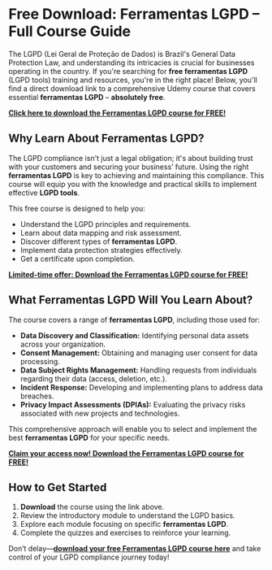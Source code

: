 # Free Download: Ferramentas LGPD – Full Course Guide

The LGPD (Lei Geral de Proteção de Dados) is Brazil's General Data Protection Law, and understanding its intricacies is crucial for businesses operating in the country. If you're searching for **free ferramentas LGPD** (LGPD tools) training and resources, you're in the right place! Below, you'll find a direct download link to a comprehensive Udemy course that covers essential **ferramentas LGPD** – **absolutely free**.

[**Click here to download the Ferramentas LGPD course for FREE!**](https://udemywork.com/ferramentas-lgpd)

## Why Learn About Ferramentas LGPD?

The LGPD compliance isn't just a legal obligation; it's about building trust with your customers and securing your business’ future. Using the right **ferramentas LGPD** is key to achieving and maintaining this compliance. This course will equip you with the knowledge and practical skills to implement effective **LGPD tools**.

This free course is designed to help you:
* Understand the LGPD principles and requirements.
* Learn about data mapping and risk assessment.
* Discover different types of **ferramentas LGPD**.
* Implement data protection strategies effectively.
* Get a certificate upon completion.

[**Limited-time offer: Download the Ferramentas LGPD course for FREE!**](https://udemywork.com/ferramentas-lgpd)

## What Ferramentas LGPD Will You Learn About?

The course covers a range of **ferramentas LGPD**, including those used for:

* **Data Discovery and Classification:** Identifying personal data assets across your organization.
* **Consent Management:** Obtaining and managing user consent for data processing.
* **Data Subject Rights Management:** Handling requests from individuals regarding their data (access, deletion, etc.).
* **Incident Response:** Developing and implementing plans to address data breaches.
* **Privacy Impact Assessments (DPIAs):** Evaluating the privacy risks associated with new projects and technologies.

This comprehensive approach will enable you to select and implement the best **ferramentas LGPD** for your specific needs.

[**Claim your access now! Download the Ferramentas LGPD course for FREE!**](https://udemywork.com/ferramentas-lgpd)

## How to Get Started

1. **Download** the course using the link above.
2. Review the introductory module to understand the LGPD basics.
3. Explore each module focusing on specific **ferramentas LGPD**.
4. Complete the quizzes and exercises to reinforce your learning.

Don’t delay—**[download your free Ferramentas LGPD course here](https://udemywork.com/ferramentas-lgpd)** and take control of your LGPD compliance journey today!
